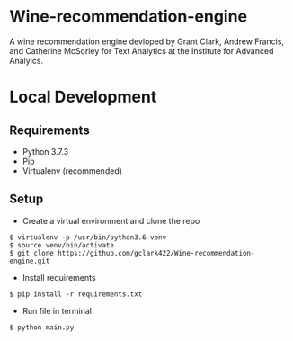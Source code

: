 # Wine-recommendation-engine

A wine recommendation engine devloped by Grant Clark, Andrew Francis, and Catherine McSorley for Text Analytics at the Institute for Advanced Analyics.  

# Local Development
## Requirements
 - Python 3.7.3
 - Pip
 - Virtualenv (recommended)
 
 ## Setup
- Create a virtual environment and clone the repo
```
$ virtualenv -p /usr/bin/python3.6 venv
$ source venv/bin/activate
$ git clone https://github.com/gclark422/Wine-recommendation-engine.git
```
- Install requirements
```
$ pip install -r requirements.txt
```
- Run file in terminal
```
$ python main.py
```
